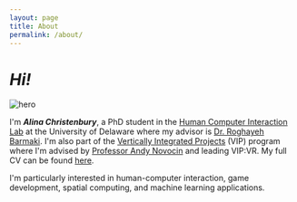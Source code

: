 ```yaml
---
layout: page
title: About
permalink: /about/
---
```


# *Hi!*

![hero](../assets/img/hero.jpg)

I'm __*Alina Christenbury*__, a PhD student in the [Human Computer Interaction Lab](https://sites.udel.edu/hci-lab/) at the University of Delaware where my advisor is [Dr. Roghayeh Barmaki](https://sites.udel.edu/rlb/). I'm also part of the [Vertically Integrated Projects](https://vip.udel.edu/) (VIP) program where I'm advised by [Professor Andy Novocin](http://andy.novocin.com/pro/) and leading VIP:VR. My full CV can be found [here](http://alinac.me/cv/).


I'm particularly interested in human-computer interaction, game development, spatial computing, and machine learning applications.
